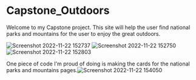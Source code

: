 # Capstone_Outdoors

Welcome to my Capstone project. This site will help the user find national parks and mountains for the user to enjoy the great outdoors. 

![Screenshot 2022-11-22 152737](https://user-images.githubusercontent.com/114489309/203416348-3c261fc5-fb6e-4b93-a791-ea60953679cb.png)
![Screenshot 2022-11-22 152750](https://user-images.githubusercontent.com/114489309/203416523-c3ed79a7-67ad-4ffc-988e-719abf16accb.png)
![Screenshot 2022-11-22 152803](https://user-images.githubusercontent.com/114489309/203416536-b73713df-0804-49b9-b97e-c0e74fca2a8a.png)

One piece of code I'm proud of doing is making the cards for the national parks and mountains pages.![Screenshot 2022-11-22 154050](https://user-images.githubusercontent.com/114489309/203417156-ff25c6ff-ce5f-492c-8abc-e26413b131f0.png)
